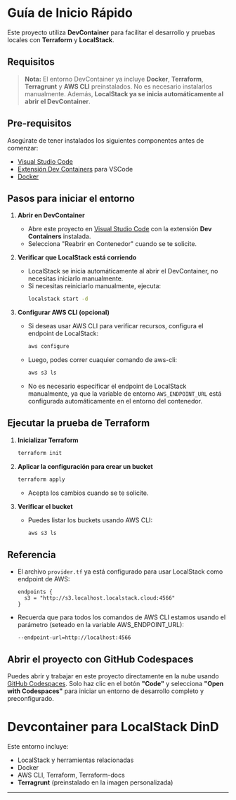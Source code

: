 # Guía de Inicio Rápido

Este proyecto utiliza **DevContainer** para facilitar el desarrollo y pruebas locales con **Terraform** y **LocalStack**.

## Requisitos

> **Nota:** El entorno DevContainer ya incluye **Docker**, **Terraform**, **Terragrunt** y **AWS CLI** preinstalados. No es necesario instalarlos manualmente.
> Además, **LocalStack ya se inicia automáticamente al abrir el DevContainer**.

## Pre-requisitos

Asegúrate de tener instalados los siguientes componentes antes de comenzar:

- [Visual Studio Code](https://code.visualstudio.com/)
- [Extensión Dev Containers](https://marketplace.visualstudio.com/items?itemName=ms-vscode-remote.remote-containers) para VSCode
- [Docker](https://www.docker.com/)

## Pasos para iniciar el entorno

1. **Abrir en DevContainer**
   - Abre este proyecto en [Visual Studio Code](https://code.visualstudio.com/) con la extensión **Dev Containers** instalada.
   - Selecciona "Reabrir en Contenedor" cuando se te solicite.

2. **Verificar que LocalStack está corriendo**
   - LocalStack se inicia automáticamente al abrir el DevContainer, no necesitas iniciarlo manualmente.
   - Si necesitas reiniciarlo manualmente, ejecuta:
     ```sh
     localstack start -d
     ```

3. **Configurar AWS CLI (opcional)**
   - Si deseas usar AWS CLI para verificar recursos, configura el endpoint de LocalStack:
     ```sh
     aws configure
     ```
   - Luego, podes correr cuaquier comando de aws-cli:
     ```sh
     aws s3 ls
     ```
   - No es necesario especificar el endpoint de LocalStack manualmente, ya que la variable de entorno `AWS_ENDPOINT_URL` está configurada automáticamente en el entorno del contenedor.

## Ejecutar la prueba de Terraform

1. **Inicializar Terraform**
   ```sh
   terraform init
   ```

2. **Aplicar la configuración para crear un bucket**
   ```sh
   terraform apply
   ```
   - Acepta los cambios cuando se te solicite.

3. **Verificar el bucket**
   - Puedes listar los buckets usando AWS CLI:
     ```sh
     aws s3 ls
     ```

## Referencia

- El archivo `provider.tf` ya está configurado para usar LocalStack como endpoint de AWS:
  ```
  endpoints {
    s3 = "http://s3.localhost.localstack.cloud:4566"
  }
  ```
- Recuerda que para todos los comandos de AWS CLI estamos  usando el parámetro (seteado en la variable AWS_ENDPOINT_URL):
  ```
  --endpoint-url=http://localhost:4566
  ```

## Abrir el proyecto con GitHub Codespaces

Puedes abrir y trabajar en este proyecto directamente en la nube usando [GitHub Codespaces](https://github.com/features/codespaces). Solo haz clic en el botón **"Code"** y selecciona **"Open with Codespaces"** para iniciar un entorno de desarrollo completo y preconfigurado.

# Devcontainer para LocalStack DinD

Este entorno incluye:

- LocalStack y herramientas relacionadas
- Docker
- AWS CLI, Terraform, Terraform-docs
- **Terragrunt** (preinstalado en la imagen personalizada)

---
